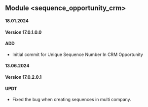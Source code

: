 ## Module <sequence_opportunity_crm>

#### 18.01.2024
#### Version 17.0.1.0.0
#### ADD
- Initial commit for Unique Sequence Number In CRM Opportunity


#### 13.06.2024
#### Version 17.0.2.0.1
#### UPDT
- Fixed the bug when creating sequences in multi company.
